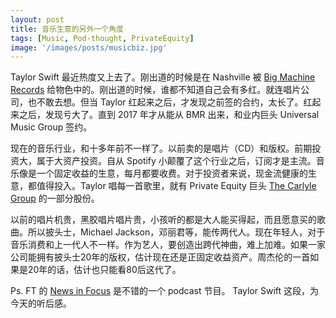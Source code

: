 ```yaml
---
layout: post
title: 音乐生意的另外一个角度
tags: [Music, Pod-thought, PrivateEquity]
image: '/images/posts/musicbiz.jpg'
---
```


Taylor Swift 最近热度又上去了。刚出道的时候是在 Nashville 被 [Big Machine Records][Big Machine Records] 给物色中的。刚出道的时候，谁都不知道自己会有多红。就连唱片公司，也不敢去想。但当 Taylor 红起来之后，才发现之前签的合约，太长了。红起来之后，发现亏大了。直到 2017 年才从能从 BMR 出来，和业内巨头 Universal Music Group 签约。

现在的音乐行业，和十多年前不一样了。以前卖的是唱片（CD）和版权。前期投资大，属于大资产投资。自从 Spotify 小颠覆了这个行业之后，订阅才是主流。音乐像是一个固定收益的生意，每月都要收费。对于投资者来说，现金流健康的生意，都值得投入。Taylor 唱每一首歌里，就有 Private Equity 巨头 [The Carlyle Group][The Carlyle Group] 的一部分股份。

以前的唱片机贵，黑胶唱片唱片贵，小孩听的都是大人能买得起，而且愿意买的歌曲。所以披头士，Michael Jackson，邓丽君等，能传两代人。现在年轻人，对于音乐消费和上一代人不一样。作为艺人，要创造出跨代神曲，难上加难。如果一家公司能拥有披头士20年的版权，估计现在还是正固定收益资产。周杰伦的一首如果是20年的话，估计也只能看80后这代了。

Ps. FT 的 [News in Focus][News in Focus] 是不错的一个 podcast 节目。 Taylor Swift 这段，为今天的听后感。

[Big Machine Records]: https://www.bigmachinelabelgroup.com/labels/big-machine-records
[News in Focus]: https://www.ft.com/content/adabc5fe-a8db-488b-84a6-e761000511e0
[The Carlyle Group]: https://www.carlyle.com/
